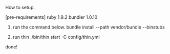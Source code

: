 How to setup.

[pre-requirements]
ruby 1.9.2
bundler 1.0.10

1. run the command below.
bundle install --path vendor/bundle --binstubs

2. run thin
./bin/thin start -C config/thin.yml

done!

